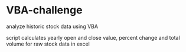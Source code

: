 # VBA-challenge
analyze historic stock data using VBA

script calculates yearly open and close value, percent change and total volume for raw stock data in excel

